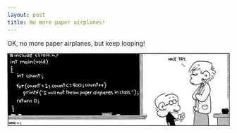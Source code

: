 ```yaml
---
layout: post
title: No more paper airplanes!
---
```


OK, no more paper airplanes, but keep looping!

![_config.yml](..\images/189468_10150124526629065_4695927_n.jpg)
